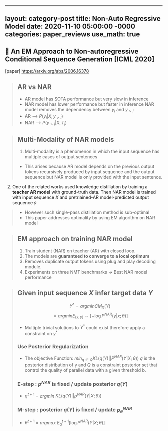 
---
layout: category-post
title:  Non-Auto Regressive Model
date:   2020-11-10 05:00:00 -0000
categories: paper_reviews
use_math: true
---

## :blue_book: An EM Approach to Non-autoregressive Conditional Sequence Generation [ICML 2020]
[paper] <https://arxiv.org/abs/2006.16378>
> ## AR vs NAR
> - AR model has SOTA performance but very slow in inference
> - NAR model has lower performance but faster in inference
NAR model removes the dependency between $y_i$ and $y_{>i}$ 
> - AR --> $P(y_i|X, y_{>i})$
> - NAR --> $P(y_{>i}|X,T_i)$


> ## Multi-Modality of NAR models
> 1. Multi-modality is a phenomenon in which the input sequence has multiple cases of output sentences
>- This arises because AR model depends on the previous output tokens recursively produced by input sequence and the output sequence but NAR model is only provided with the input sentence.
2. One of the related works used knowledge distillation by training a **teacher AR model** with ground-truth data. Then NAR model is trained with input sequence $X$ and pretriained-AR model-predicted output sequence $\hat y$
> - However such single-pass distillation method is sub-optimal
> - This paper addresses optimality by using EM algorithm on NAR model

> ## EM approach on training NAR model
> 1. Train student (NAR) on teacher (AR) with closed loop.
>  2. The models are **guaranteed to converge to a local optimum**
>  3. Removes duplicate output tokens using plug and play decoding module.
>  4. Experiments on three NMT benchmarks $\rightarrow$ Best NAR model performance

> ## Given input sequence $X$  infer target data $Y$ 
> $$Y^* = arg min CM_X(Y)$$ 
> $$= arg min E_{(x,y)} \sim [-\log P^{NAR}(y|x;\theta)]$$
> - Multiple trivial solutions to $Y^*$ could exist therefore apply a constraint on $y^*$
> ### Use **Posterior Regularization** 
> - The objective Function: $min_{q \in Q }$$KL(q(Y)||P^{NAR}(Y|X;\theta))$
> $q$ is the posterior distribution of y and $Q$ is a constraint posterior set that control the quality of parallel data with a given threshold b.
>  ### E-step : $p^{NAR}$ is fixed / update posterior $q(Y)$
>  - $q^{t+1}$ = $arg min$ $KL(q(Y)||p^{NAR}(Y|X;\theta))$
>  ### M-step : posterior $q(Y)$ is fixed / update $p_\theta^{NAR}$
>  - $\theta^{t+1}$ = $arg max$ $E_q^{t+1}[\log P^{NAR}(Y|X;\theta)]$
